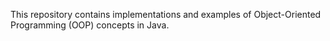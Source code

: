 This repository contains implementations and examples of Object-Oriented Programming (OOP) concepts in Java.

